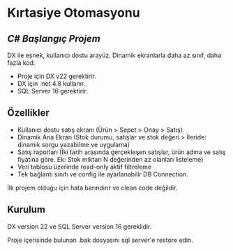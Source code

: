 # Kırtasiye Otomasyonu
## _C# Başlangıç Projem_

DX ile esnek, kullanıcı dostu arayüz.
Dinamik ekranlarla daha az sınıf, daha fazla kod.

- Proje için DX v22 gerektirir.
- DX için .net 4.8 kullanır.
- SQL Server 16 gerektirir.
## Özellikler

- Kullanıcı dostu satış ekranı (Ürün > Sepet > Onay > Satış)
- Dinamik Ana Ekran (Stok durumu, satışlar ve stok değeri > İleride: dinamik sorgu yazabilme ve uygulama)
- Satış raporları (İki tarih arasında gerçekleşen satışlar, ürün adına ve satış fiyatına göre. Ek: Stok miktarı N değerinden az olanları listeleme)
- Veri tablosu üzerinde read-only aktif filtreleme
- Tek bağlantı sınıfı ve config ile ayarlanabilir DB Connection.

İlk projem olduğu için hata barındırır ve clean code değildir.

## Kurulum

DX version 22 ve SQL Server version 16 gereklidir.

Proje içerisinde bulunan .bak dosyasını sql server'e restore edin.
